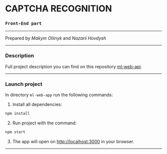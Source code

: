 # CAPTCHA RECOGNITION
### `Front-End part`
- - -
Prepared by _Makym Oliinyk_ and _Nazarii Hovdysh_
- - -
### Description
Full project description you can find on this repository [ml-web-api](https://github.com/Maksym637/ml-web-api).
- - -
### Launch project
In directory `ml-web-app` run the following commands:

1. Install all dependencies:
```sh
npm install
```
2. Run project with the command:
```sh
npm start
```
3. The app will open on [http://localhost:3000](http://localhost:3000) in your browser.
- - -
